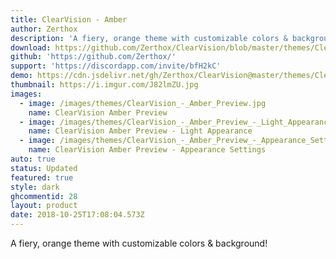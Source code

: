 ```yaml
---
title: ClearVision - Amber
author: Zerthox
description: 'A fiery, orange theme with customizable colors & background!'
download: https://github.com/Zerthox/ClearVision/blob/master/themes/ClearVision_Amber.theme.css
github: 'https://github.com/Zerthox/'
support: 'https://discordapp.com/invite/bfH2kC'
demo: https://cdn.jsdelivr.net/gh/Zerthox/ClearVision@master/themes/ClearVision_Amber.theme.css
thumbnail: https://i.imgur.com/J82lmZU.jpg
images:
  - image: /images/themes/ClearVision_-_Amber_Preview.jpg
    name: ClearVision Amber Preview
  - image: /images/themes/ClearVision_-_Amber_Preview_-_Light_Appearance.jpg
    name: ClearVision Amber Preview - Light Appearance
  - image: /images/themes/ClearVision_-_Amber_Preview_-_Appearance_Settings.jpg
    name: ClearVision Amber Preview - Appearance Settings
auto: true
status: Updated
featured: true
style: dark
ghcommentid: 28
layout: product
date: 2018-10-25T17:08:04.573Z
---
```

A fiery, orange theme with customizable colors & background!